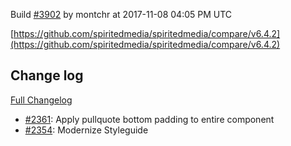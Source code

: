 Build [#3902](https://circleci.com/gh/spiritedmedia/spiritedmedia/3902) by montchr at 2017-11-08 04:05 PM UTC

[https://github.com/spiritedmedia/spiritedmedia/compare/v6.4.2](https://github.com/spiritedmedia/spiritedmedia/compare/v6.4.2)
## Change log
[Full Changelog](https://github.com/spiritedmedia/spiritedmedia/compare/v6.4.1...v6.4.2)

 - [#2361](https://github.com/spiritedmedia/spiritedmedia/pull/2361): Apply pullquote bottom padding to entire component
 - [#2354](https://github.com/spiritedmedia/spiritedmedia/pull/2354): Modernize Styleguide
